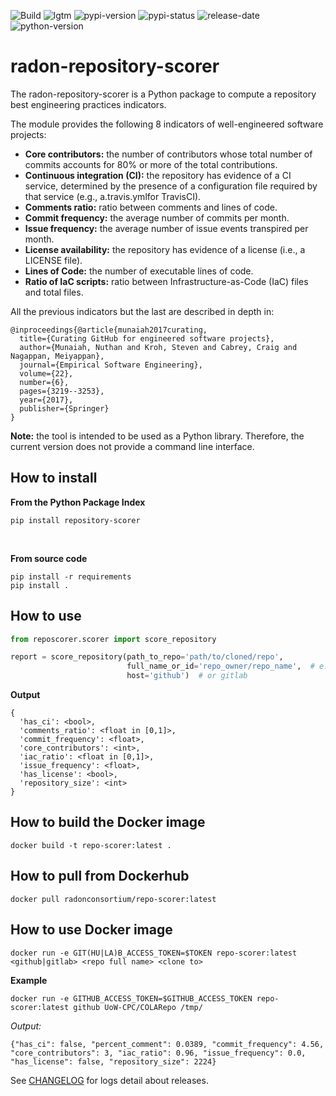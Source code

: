 ![Build](https://github.com/radon-h2020/radon-repository-scorer/workflows/Build/badge.svg)
![lgtm](https://img.shields.io/lgtm/grade/python/github/radon-h2020/radon-repository-scorer)
![pypi-version](https://img.shields.io/pypi/v/repository-scorer)
![pypi-status](https://img.shields.io/pypi/status/repository-scorer)
![release-date](https://img.shields.io/github/release-date/radon-h2020/radon-repository-scorer)
![python-version](https://img.shields.io/pypi/pyversions/repository-scorer)

# radon-repository-scorer
The radon-repository-scorer is a Python package to compute a repository best engineering practices indicators.

The module provides the following 8 indicators of well-engineered software projects:

* **Core contributors:** the number of contributors whose total number of commits accounts for 80% or more of the total contributions.
* **Continuous integration (CI):** the repository has evidence of a CI service, determined by the presence of a configuration file required by that service (e.g., a.travis.ymlfor TravisCI).
* **Comments ratio:** ratio between comments and lines of code.
* **Commit frequency:** the average number of commits per month.
* **Issue frequency:** the average number of issue events transpired per month.
* **License availability:** the repository has evidence of a license (i.e., a LICENSE file).
* **Lines of Code:** the number of executable lines of code. 
* **Ratio of IaC scripts:** ratio between Infrastructure-as-Code (IaC) files and total files.


All the previous indicators but the last are described in depth in:

```text
@inproceedings{@article{munaiah2017curating,
  title={Curating GitHub for engineered software projects},
  author={Munaiah, Nuthan and Kroh, Steven and Cabrey, Craig and Nagappan, Meiyappan},
  journal={Empirical Software Engineering},
  volume={22},
  number={6},
  pages={3219--3253},
  year={2017},
  publisher={Springer}
}
```
          

**Note:** the tool is intended to be used as a Python library. 
Therefore, the current version does not provide a command line interface.

## How to install

**From the Python Package Index** 

```pip install repository-scorer```

<br>

**From source code**
```
pip install -r requirements
pip install .
```


## How to use

```python
from reposcorer.scorer import score_repository

report = score_repository(path_to_repo='path/to/cloned/repo',
                          full_name_or_id='repo_owner/repo_name',  # e.g., radon-h2020/radon-repository-scorer
                          host='github')  # or gitlab
```

**Output**
```text
{
  'has_ci': <bool>,
  'comments_ratio': <float in [0,1]>,
  'commit_frequency': <float>,
  'core_contributors': <int>,
  'iac_ratio': <float in [0,1]>,
  'issue_frequency': <float>,
  'has_license': <bool>,
  'repository_size': <int>
}
``` 


## How to build the Docker image

`docker build -t repo-scorer:latest .`

## How to pull from Dockerhub

`docker pull radonconsortium/repo-scorer:latest`

## How to use Docker image

`docker run -e GIT(HU|LA)B_ACCESS_TOKEN=$TOKEN repo-scorer:latest <github|gitlab> <repo full name> <clone to>`

**Example**

`docker run -e GITHUB_ACCESS_TOKEN=$GITHUB_ACCESS_TOKEN repo-scorer:latest github UoW-CPC/COLARepo /tmp/`

*Output:*

`{"has_ci": false, "percent_comment": 0.0389, "commit_frequency": 4.56, "core_contributors": 3, "iac_ratio": 0.96, "issue_frequency": 0.0, "has_license": false, "repository_size": 2224}`


See [CHANGELOG](CHANGELOG.md) for logs detail about releases.

